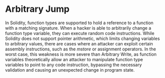 # Arbitrary Jump

In Solidity, function types are supported to hold a reference to a function with a matching signature. When a hacker is able to arbitrarily change a function type variable, they can execute random code instructions. While Solidity does not support pointer arithmetic, which limits changing variables to arbitrary values, there are cases where an attacker can exploit certain assembly instructions, such as the *mstore* or assignment operators. In the worst case, this weakness is more severe than Arbitrary Write, as function variables theoretically allow an attacker to manipulate function type variables to point to any code instruction, bypassing the necessary validation and causing an unexpected change in program state.
